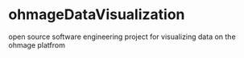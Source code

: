 ohmageDataVisualization
=======================

open source software engineering project for visualizing data on the ohmage platfrom 